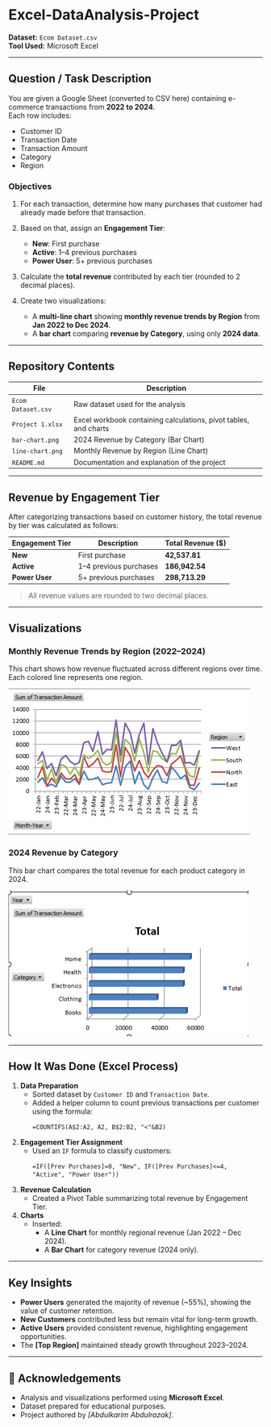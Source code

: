 # Excel-DataAnalysis-Project

 **Dataset:** `Ecom Dataset.csv`  
 **Tool Used:** Microsoft Excel  

---

## Question / Task Description
You are given a Google Sheet (converted to CSV here) containing e-commerce transactions from **2022 to 2024**.  
Each row includes:
- Customer ID  
- Transaction Date  
- Transaction Amount  
- Category  
- Region  

###  Objectives
1. For each transaction, determine how many purchases that customer had already made before that transaction.  
2. Based on that, assign an **Engagement Tier**:
   -  **New**: First purchase  
   -  **Active**: 1–4 previous purchases  
   -  **Power User**: 5+ previous purchases  

3. Calculate the **total revenue** contributed by each tier (rounded to 2 decimal places).  
4. Create two visualizations:
   - A **multi-line chart** showing **monthly revenue trends by Region** from **Jan 2022 to Dec 2024**.  
   - A **bar chart** comparing **revenue by Category**, using only **2024 data**.

---

##  Repository Contents
| File | Description |
|------|--------------|
| `Ecom Dataset.csv` | Raw dataset used for the analysis |
| `Project 1.xlsx` | Excel workbook containing calculations, pivot tables, and charts |
| `bar-chart.png` | 2024 Revenue by Category (Bar Chart) |
| `line-chart.png` | Monthly Revenue by Region (Line Chart) |
| `README.md` | Documentation and explanation of the project |

---

## Revenue by Engagement Tier
After categorizing transactions based on customer history, the total revenue by tier was calculated as follows:

| Engagement Tier | Description | Total Revenue ($) |
|-----------------|--------------|-------------------|
| **New** | First purchase | **42,537.81** |
| **Active** | 1–4 previous purchases | **186,942.54** |
| **Power User** | 5+ previous purchases | **298,713.29** |

>  All revenue values are rounded to two decimal places.

---

## Visualizations

### Monthly Revenue Trends by Region (2022–2024)
This chart shows how revenue fluctuated across different regions over time.  
Each colored line represents one region.

![Monthly Revenue Trends](line-chart.png)

### 2024 Revenue by Category
This bar chart compares the total revenue for each product category in 2024.

![2024 Revenue by Category](bar-chart.png)

---

## How It Was Done (Excel Process)
1. **Data Preparation**
   - Sorted dataset by `Customer ID` and `Transaction Date`.  
   - Added a helper column to count previous transactions per customer using the formula:  
     ```
     =COUNTIFS(A$2:A2, A2, B$2:B2, "<"&B2)
     ```
2. **Engagement Tier Assignment**
   - Used an `IF` formula to classify customers:
     ```
     =IF([Prev Purchases]=0, "New", IF([Prev Purchases]<=4, "Active", "Power User"))
     ```
3. **Revenue Calculation**
   - Created a Pivot Table summarizing total revenue by Engagement Tier.
4. **Charts**
   - Inserted:
     - A **Line Chart** for monthly regional revenue (Jan 2022 – Dec 2024).  
     - A **Bar Chart** for category revenue (2024 only).

---

## Key Insights
-  **Power Users** generated the majority of revenue (~55%), showing the value of customer retention.  
-  **New Customers** contributed less but remain vital for long-term growth.  
-  **Active Users** provided consistent revenue, highlighting engagement opportunities.  
-  The **[Top Region]** maintained steady growth throughout 2023–2024.  

---

## 🙌 Acknowledgements
- Analysis and visualizations performed using **Microsoft Excel**.  
- Dataset prepared for educational purposes.  
- Project authored by *[Abdulkarim Abdulrazak]*.



